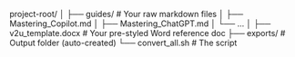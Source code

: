 project-root/
│
├── guides/                 # Your raw markdown files
│   ├── Mastering_Copilot.md
│   ├── Mastering_ChatGPT.md
│   └── ...
│
├── v2u_template.docx       # Your pre-styled Word reference doc
├── exports/                # Output folder (auto-created)
└── convert_all.sh          # The script
